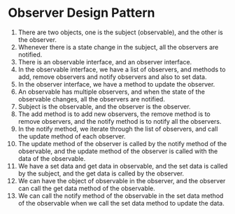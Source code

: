 # Observer Design Pattern

1. There are two objects, one is the subject (observable), and the other is the observer.
2. Whenever there is a state change in the subject, all the observers are notified.
3. There is an observable interface, and an observer interface.
4. In the observable interface, we have a list of observers, and methods to add, remove observers and notify observers and also to set data.
5. In the observer interface, we have a method to update the observer.
6. An observable has multiple observers, and when the state of the observable changes, all the observers are notified.
7. Subject is the observable, and the observer is the observer.
8. The add method is to add new observers, the remove method is to remove observers, and the notify method is to notify all the observers.
9. In the notify method, we iterate through the list of observers, and call the update method of each observer.
10. The update method of the observer is called by the notify method of the observable, and the update method of the observer is called with the data of the observable.
11. We have a set data and get data in observable, and the set data is called by the subject, and the get data is called by the observer.
12. We can have the object of observable in the observer, and the observer can call the get data method of the observable. 
13. We can call the notify method of the observable in the set data method of the observable when we call the set data method to update the data.
